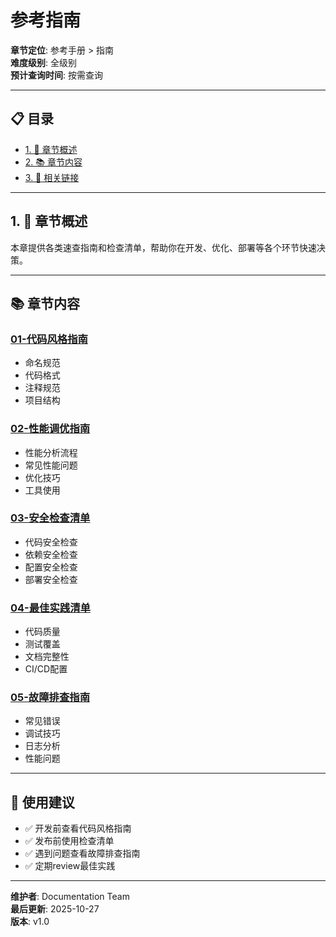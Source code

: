 # 参考指南

**章节定位**: 参考手册 > 指南  
**难度级别**: 全级别  
**预计查询时间**: 按需查询

---

## 📋 目录

- [1. 📖 章节概述](#1--章节概述)
- [2. 📚 章节内容](#2--章节内容)
- [3. 🔗 相关链接](#3--相关链接)

---

## 1. 📖 章节概述

本章提供各类速查指南和检查清单，帮助你在开发、优化、部署等各个环节快速决策。

---

## 📚 章节内容

### [01-代码风格指南](./01-代码风格指南.md)
- 命名规范
- 代码格式
- 注释规范
- 项目结构

### [02-性能调优指南](./02-性能调优指南.md)
- 性能分析流程
- 常见性能问题
- 优化技巧
- 工具使用

### [03-安全检查清单](./03-安全检查清单.md)
- 代码安全检查
- 依赖安全检查
- 配置安全检查
- 部署安全检查

### [04-最佳实践清单](./04-最佳实践清单.md)
- 代码质量
- 测试覆盖
- 文档完整性
- CI/CD配置

### [05-故障排查指南](./05-故障排查指南.md)
- 常见错误
- 调试技巧
- 日志分析
- 性能问题

---

## 🎯 使用建议

- ✅ 开发前查看代码风格指南
- ✅ 发布前使用检查清单
- ✅ 遇到问题查看故障排查指南
- ✅ 定期review最佳实践

---

**维护者**: Documentation Team  
**最后更新**: 2025-10-27  
**版本**: v1.0

